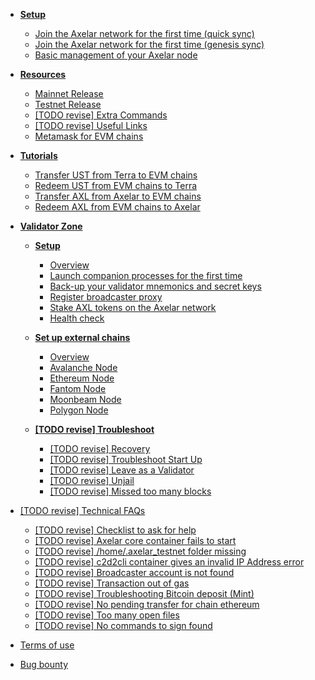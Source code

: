 - [**Setup**](/parent-pages/setup.md)
  - [Join the Axelar network for the first time (quick sync)](/setup/join.md)
  - [Join the Axelar network for the first time (genesis sync)](/setup/join-genesis.md)
  - [Basic management of your Axelar node](/setup/basic.md)
  
- [**Resources**](/parent-pages/resources.md)
  - [Mainnet Release](/resources/mainnet-releases.md)
  - [Testnet Release](/resources/testnet-releases.md)
  - [[TODO revise] Extra Commands](/resources/extra-commands.md)
  - [[TODO revise] Useful Links](/resources/useful-links.md)
  - [Metamask for EVM chains](/resources/metamask.md)

- [**Tutorials**](/parent-pages/tutorials.md) 
  - [Transfer UST from Terra to EVM chains](/tutorials/ust-to-evm)
  - [Redeem UST from EVM chains to Terra](/tutorials/ust-from-evm)
  - [Transfer AXL from Axelar to EVM chains](/tutorials/axl-to-evm)
  - [Redeem AXL from EVM chains to Axelar](/tutorials/axl-from-evm)

- [**Validator Zone**](/parent-pages/validators.md)
  - [**Setup**](/validator-zone/setup/setup-homepage.md)
    - [Overview](/validator-zone/setup/overview.md)
    - [Launch companion processes for the first time](/validator-zone/setup/vald-tofnd.md)
    - [Back-up your validator mnemonics and secret keys](/validator-zone/setup/backup.md)
    - [Register broadcaster proxy](/validator-zone/setup/register-proxy.md)
    - [Stake AXL tokens on the Axelar network](/validator-zone/setup/stake-axl-tokens.md)
    - [Health check](/validator-zone/setup/health-check.md)
  - [**Set up external chains**](/validator-zone/external-chains/external-chains-homepage.md)
    - [Overview](/validator-zone/external-chains/overview.md)
    - [Avalanche Node](/validator-zone/external-chains/avalanche.md)
    - [Ethereum Node](/validator-zone/external-chains/ethereum.md)
    - [Fantom Node](/validator-zone/external-chains/fantom.md)
    - [Moonbeam Node](/validator-zone/external-chains/moonbeam.md)
    - [Polygon Node](/validator-zone/external-chains/polygon.md)
    
    
  - [**[TODO revise] Troubleshoot**](/validator-zone/troubleshoot/troubleshoot-homepage.md)
    - [[TODO revise] Recovery](/validator-zone/troubleshoot/recovery.md)
    - [[TODO revise] Troubleshoot Start Up](/validator-zone/troubleshoot/troubleshoot.md)
    - [[TODO revise] Leave as a Validator](/validator-zone/troubleshoot/leave.md)
    - [[TODO revise] Unjail](/validator-zone/troubleshoot/unjail.md)
    - [[TODO revise] Missed too many blocks](/validator-zone/troubleshoot/missed-too-many-blocks.md)

- [[TODO revise] Technical FAQs](#)
  - [[TODO revise] Checklist to ask for help](/faqs/Instructions.md)
  - [[TODO revise] Axelar core container fails to start](/faqs/Problem1.md)
  - [[TODO revise] /home/.axelar_testnet folder missing](/faqs/Problem2.md)
  - [[TODO revise] c2d2cli container gives an invalid IP Address error](/faqs/Problem3.md)
  - [[TODO revise] Broadcaster account is not found](/faqs/Problem4.md)
  - [[TODO revise] Transaction out of gas](/faqs/Problem5.md)
  - [[TODO revise] Troubleshooting Bitcoin deposit (Mint)](/faqs/Problem6.md)
  - [[TODO revise] No pending transfer for chain ethereum ](/faqs/Problem7.md)
  - [[TODO revise] Too many open files](/faqs/Problem8.md)
  - [[TODO revise] No commands to sign found](/faqs/ex5-problem.md)

- [Terms of use](/terms-of-use.md)
- [Bug bounty](/bug-bounty.md)
  

